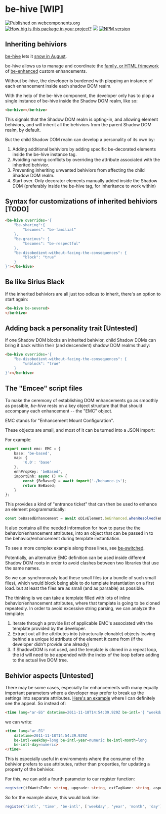 # be-hive [WIP]

[![Published on webcomponents.org](https://img.shields.io/badge/webcomponents.org-published-blue.svg)](https://www.webcomponents.org/element/bahrus/be-hive)
[![How big is this package in your project?](https://img.shields.io/bundlephobia/minzip/be-hive?style=for-the-badge)](https://bundlephobia.com/result?p=be-hive)
<img src="http://img.badgesize.io/https://cdn.jsdelivr.net/npm/be-hive?compression=gzip">
[![NPM version](https://badge.fury.io/js/be-hive.png)](http://badge.fury.io/js/be-hive)

## Inheriting behiviors

[be-hive](https://www.youtube.com/watch?v=SQoOwosJWns) lets it [snow in August](https://www.youtube.com/watch?v=m3dmnOtqrV0).

be-hive allows us to manage and coordinate the [family, or HTML frimework](https://github.com/bahrus/may-it-be) of [be-enhanced](https://github.com/bahrus/be-enhanced) custom enhancements.  

Without be-hive, the developer is burdened with plopping an instance of each enhancement inside each shadow DOM realm.

With the help of the be-hive component, the developer only has to plop a single instance of be-hive inside the Shadow DOM realm, like so:

```html
<be-hive></be-hive>
```

This signals that the Shadow DOM realm is opting-in, and allowing element behiviors, and will inherit all the behiviors from the parent Shadow DOM realm, by default.

But the child Shadow DOM realm can develop a personality of its own by:

1.  Adding additional behiviors by adding specific be-decorated elements inside the be-hive instance tag.
2.  Avoiding naming conflicts by overriding the attribute associated with the inherited behivior.
3.  Preventing inheriting unwanted behiviors from affecting the child Shadow DOM realm.
4.  Start over.  Only decorator elements manually added inside the Shadow DOM (preferably inside the be-hive tag, for inheritance to work within)

## Syntax for customizations of inherited behiviors [TODO]

```html
<be-hive overrides='{
    "be-sharing":{
        "becomes": "be-familial"
    },
    "be-gracious": {
        "becomes": "be-respectful"
    },
    "be-disobedient-without-facing-the-consequences": {
        "block": "true"
    }
}'></be-hive>
```



## Be like Sirius Black

If the inherited behiviors are all just too odious to inherit, there's an option to start again:

```html
<be-hive be-severed>
</be-hive>
```

## Adding back a personality trait [Untested]

If one Shadow DOM blocks an inherited behivior, child Shadow DOMs can bring it back within their (and descendent) shadow DOM realms thusly:

```html
<be-hive overrides='{
    "be-disobedient-without-facing-the-consequences": {
        "unblock": "true"
    }
}'></be-hive>
```


## The "Emcee" script files

To make the ceremony of establishing DOM enhancements go as smoothly as possible, *be-hive* rests on a key object structure that that should accompany each enhancement -- the  "EMC" object.  

EMC stands for "Enhancement Mount Configuration".

These objects are small, and most of it can be turned into a JSON import:

For example:

```TypeScript
export const emc: EMC = {
    base: 'be-based',
    map: {
        '0.0': 'base'
    },
    enhPropKey: 'beBased',
    importEnh: async () => {
        const {BeBased} = await import('./behance.js');
        return BeBased;
    }
};
```

This provides a kind of "entrance ticket" that can then be used to enhance an element programmatically:

```TypeScript
const beBasedEnhancement = await oDivElement.beEnhanced.whenResolved(emc);
```

It also contains all the needed information for how to parse the the behavior/enhancement attributes, into an object that can be passed in to the behavior/enhancement during template instantiation.

To see a more complex example along those lines, see [be-switched](https://github.com/bahrus/be-switched/blob/baseline/behivior.ts).



Potentially, an alternative EMC definition can be used inside different Shadow DOM roots in order to avoid clashes between two libraries that use the same names.

So we can synchronously load these small files (or a bundle of such small files), which would block being able to do template instantiation on a first load. but at least the files are as small (and as parsable) as possible.

The thinking is we can take a template filled with lots of inline behavior/enhancement attributes, where that template is going to be cloned repeatedly.  In order to avoid excessive string parsing, we can analyze the template:

1.  Iterate through a provide list of applicable EMC's associated with the template provided by the developer.
2.  Extract out all the attributes into (structurally clonable) objects leaving behind a a unique id attribute of the  element it came from (if the developer didn't provide one already)
3.  If ShadowDOM is not used, and the template is cloned in a repeat loop, the id will need to be appended with the index of the loop before adding to the actual live DOM tree.

## Behivior aspects [Untested]

There may be some cases, especially for enhancements with many equally important parameters where a developer may prefer to break up the settings into separate attributes. [Here's an example](https://github.com/bahrus/be-intl) where I can definitely see the appeal.  So instead of:

```html
<time lang="ar-EG" datetime=2011-11-18T14:54:39.929Z be-intl='{ "weekday": "long", "year": "numeric", "month": "long", "day": "numeric" }'></time>
```

we can write:

```html
<time lang="ar-EG" 
    datetime=2011-11-18T14:54:39.929Z 
    be-intl-weekday=long be-intl-year=numeric be-intl-month=long
    be-intl-day=numeric>
</time>
```

This is especially useful in environments where the consumer of the behivior prefers to use attributes, rather than properties, for updating a property of the behivior.

For this, we can add a fourth parameter to our register function:

```Typescript
register(ifWantsToBe: string, upgrade: string, extTagName: string, aspects: string[]);
```

So for the example above, this would look like:

```Typescript
register('intl', 'time', 'be-intl', ['weekday', 'year', 'month', 'day']);
```

  

